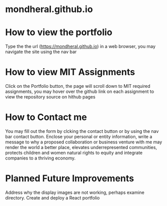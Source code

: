 # mondheral.github.io

# How to view the portfolio
Type the the url (https://mondheral.github.io) in a web browser, you may navigate the site using the nav bar

# How to view MIT Assignments
Click on the Portfolio button, the page will scroll down to MIT required assignments, you may hover over the github link on each assignment to view the repository source on hithub pages

# How to Contact me 
You may fill out the form by clcking the contact button or by using the nav bar contact button. Enclose your personal or entity information, write a message to why a proposed collaboration or business venture with me may render the world a better place, elevates underrepresented communities, protects children and women natural rights to equity and integrate companies to a thriving economy. 

# Planned Future Improvements
Address why the display images are not working, perhaps examine directory. 
Create and deploy a React portfolio
